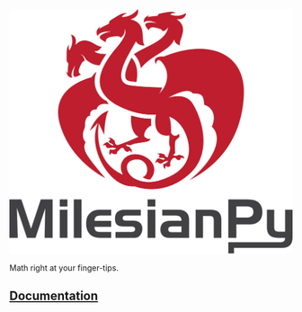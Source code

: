 ![alt text](src/assets/Logo.png)

Math right at your finger-tips.

## [Documentation](https://milesianpy-docs.com/)